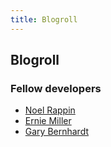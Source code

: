 ```yaml
---
title: Blogroll
---
```


## Blogroll

### Fellow developers

* [Noel Rappin](http://www.noelrappin.com)
* [Ernie Miller](http://erniemiller.org)
* [Gary Bernhardt](https://www.destroyallsoftware.com)
